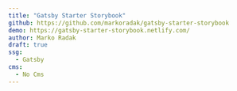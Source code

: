 ```yaml
---
title: "Gatsby Starter Storybook"
github: https://github.com/markoradak/gatsby-starter-storybook
demo: https://gatsby-starter-storybook.netlify.com/
author: Marko Radak
draft: true
ssg:
  - Gatsby
cms:
  - No Cms
---
```


